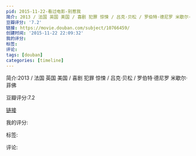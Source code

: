 ```yaml
---
pid: 2015-11-22-看过电影-别惹我
简介: 2013 / 法国 英国 美国 / 喜剧 犯罪 惊悚 / 吕克·贝松 / 罗伯特·德尼罗 米歇尔·菲佛
豆瓣评分: '7.2'
链接: https://movie.douban.com/subject/10766459/
创建时间: '2015-11-22 22:09:32'
我的评分:
标签:
评论:
tags: [douban]
categories: [timeline]
---
```

简介:2013 / 法国 英国 美国 / 喜剧 犯罪 惊悚 / 吕克·贝松 / 罗伯特·德尼罗 米歇尔·菲佛

豆瓣评分:7.2

[链接](https://movie.douban.com/subject/10766459/)

我的评分:

标签:

评论:

